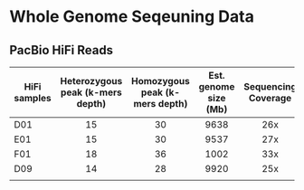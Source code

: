 # Whole Genome Seqeuning Data

## PacBio HiFi Reads

| HiFi samples  | Heterozygous peak  (k-mers depth) | Homozygous peak  (k-mers depth) | Est. genome  size (Mb) | Sequencing  Coverage | Heteozygosity rate |
|---------------|:---------------------------------:|:-------------------------------:|:----------------------:|:--------------------:|:------------------:|
| D01           |                 15                |                30               |          9638          |          26x         |        1,50%       |
| E01           |                 15                |                30               |          9537          |          27x         |        1,33%       |
| F01           |                 18                |                36               |          1002          |          33x         |        1,00%       |
| D09           |                 14                |                28               |          9920          |          25x         |        1,18%       |
|               |                                   |                                 |                        |                      |                    |
